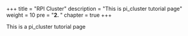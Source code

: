 +++
title = "RPI Cluster"
description = "This is pi_cluster tutorial page"
weight = 10 
pre = "<b>2. </b>"
chapter = true
+++

This is a pi_cluster tutorial page

